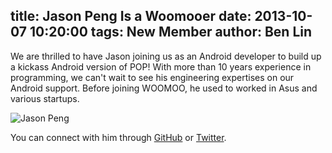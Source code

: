 title: Jason Peng Is a Woomooer
date: 2013-10-07 10:20:00
tags: New Member
author: Ben Lin
---

We are thrilled to have Jason joining us as an Android developer to build up a kickass Android version of POP! With more than 10 years experience in programming, we can't wait to see his engineering expertises on our Android support. Before joining WOOMOO, he used to worked in Asus and various startups.

![Jason Peng](/img/profile/jason-peng.png)

You can connect with him through [GitHub](https://github.com/jason1peng) or [Twitter](https://twitter.com/jason1peng).
